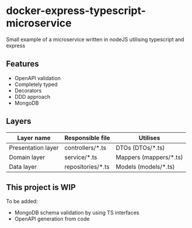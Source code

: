 # docker-express-typescript-microservice

Small example of a microservice written in nodeJS utilising typescript and express

## Features

- OpenAPI validation
- Completely typed
- Decorators
- DDD approach
- MongoDB

## Layers

| Layer name         | Responsible file   | Utilises                |
| ------------------ | ------------------ | ----------------------- |
| Presentation layer | controllers/\*.ts  | DTOs (DTOs/\*.ts)       |
| Domain layer       | service/\*.ts      | Mappers (mappers/\*.ts) |
| Data layer         | repositories/\*.ts | Models (models/\*.ts)   |

## This project is WIP

To be added:

- MongoDB schema validation by using TS interfaces
- OpenAPI generation from code
